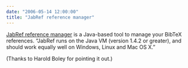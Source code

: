 ```yaml
---
date: "2006-05-14 12:00:00"
title: "JabRef reference manager"
---
```




[JabRef reference manager](http://jabref.sourceforge.net/index.php) is a Java-based tool to manage your BibTeX references. &ldquo;JabRef runs on the Java VM (version 1.4.2 or greater), and should work equally well on Windows, Linux and Mac OS X.&rdquo;

(Thanks to Harold Boley for pointing it out.)

